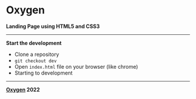 # Oxygen

**Landing Page using HTML5 and CSS3**

---

**Start the development**

- Clone a repository
- `git checkout dev`
- Open `index.html` file on your browser (like chrome)
- Starting to development

---

**[Oxygen](https://v-babayan.github.io/Oxygen/) 2022**

